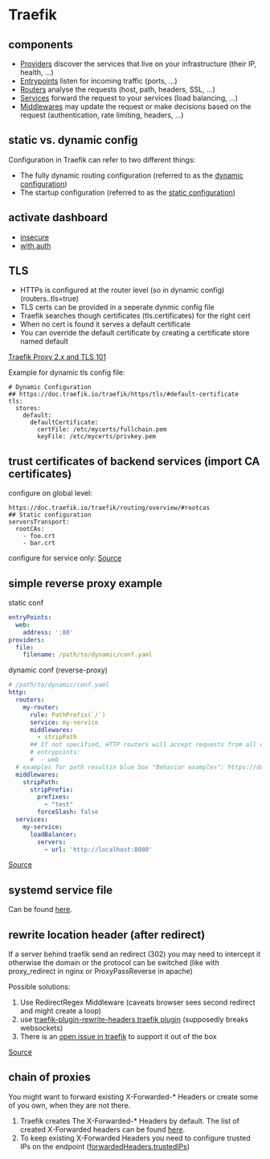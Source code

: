 # Traefik

## components

- [Providers](https://doc.traefik.io/traefik/providers/overview/) discover the services that live on your infrastructure (their IP, health, ...)
- [Entrypoints](https://doc.traefik.io/traefik/routing/entrypoints/) listen for incoming traffic (ports, ...)
- [Routers](https://doc.traefik.io/traefik/routing/routers/) analyse the requests (host, path, headers, SSL, ...)
- [Services](https://doc.traefik.io/traefik/routing/services/) forward the request to your services (load balancing, ...)
- [Middlewares](https://doc.traefik.io/traefik/middlewares/overview/) may update the request or make decisions based on the request (authentication, rate limiting, headers, ...)

## static vs. dynamic config

Configuration in Traefik can refer to two different things:

- The fully dynamic routing configuration (referred to as the [dynamic configuration](https://doc.traefik.io/traefik/getting-started/configuration-overview/#the-dynamic-configuration))
- The startup configuration (referred to as the [static configuration](https://doc.traefik.io/traefik/getting-started/configuration-overview/#the-static-configuration))

## activate dashboard

- [insecure](https://doc.traefik.io/traefik/operations/dashboard/#insecure-mode)
- [with auth ](https://doc.traefik.io/traefik/operations/dashboard/#secure-mode)

## TLS

- HTTPs is configured at the router level (so in dynamic config) (routers.<name>.tls=true)
- TLS certs can be provided in a seperate dynmic config file
- Traefik searches though certificates (tls.certificates) for the right cert
- When no cert is found it serves a default certificate
- You can override the default certificate by creating a certificate store named default

[Traefik Proxy 2.x and TLS 101](https://traefik.io/blog/traefik-2-tls-101-23b4fbee81f1/)

Example for dynamic tls config file:

```shell
# Dynamic Configuration
## https://doc.traefik.io/traefik/https/tls/#default-certificate
tls:
  stores:
    default:
      defaultCertificate:
        certFile: /etc/mycerts/fullchain.pem
        keyFile: /etc/mycerts/privkey.pem
```

## trust certificates of backend services (import CA certificates)

configure on global level:

```shell
https://doc.traefik.io/traefik/routing/overview/#rootcas
## Static configuration
serversTransport:
  rootCAs:
    - foo.crt
    - bar.crt
```

configure for service only: [Source](https://doc.traefik.io/traefik/routing/services/#rootcas)

## simple reverse proxy example

static conf

```yaml
entryPoints:
  web:
    address: ':80'
providers:
  file:
    filename: /path/to/dynamic/conf.yaml
```

dynamic conf (reverse-proxy)

```yaml
# /path/to/dynamic/conf.yaml
http:
  routers:
    my-router:
      rule: PathPrefix(`/`)
      service: my-service
      middlewares:
        - stripPath
      ## If not specified, HTTP routers will accept requests from all defined entry points
      # entrypoints:
      #  - web
  # examples for path resultin blue box "Behavior examples": https://doc.traefik.io/traefik/middlewares/http/stripprefix/#forceslash
  middlewares:
    stripPath:
      stripPrefix:
        prefixes:
          - "test"
        forceSlash: false
  services:
    my-service:
      loadBalancer:
        servers:
          - url: 'http://localhost:8080'
```

[Source](https://stackoverflow.com/questions/60227270/simple-reverse-proxy-example-with-traefik)

## systemd service file

Can be found [here](https://github.com/traefik/traefik/blob/master/contrib/systemd/traefik.service).

## rewrite location header (after redirect)

If a server behind traefik send an redirect (302) you may need to intercept it otherwise the domain or the protocol can be switched (like with proxy_redirect in nginx or ProxyPassReverse in apache)

Possible solutions:

1. Use RedirectRegex Middleware (caveats browser sees second redirect and might create a loop)
2. use [traefik-plugin-rewrite-headers traefik plugin](https://plugins.traefik.io/plugins/628c9eb5108ecc83915d7758/rewrite-header) (supposedly breaks websockets)
3. There is an [open issue in traefik](https://github.com/traefik/traefik/issues/5809) to support it out of the box

[Source](https://stackoverflow.com/questions/58536983/can-traefik-rewrite-the-location-header-of-redirect-responses-302)

## chain of proxies

You might want to forward existing X-Forwarded-* Headers or create some of you own, when they are not there.

1. Traefik creates The X-Forwarded-* Headers by default. The list of created X-Forwarded headers can be found [here](https://doc.traefik.io/traefik/getting-started/faq/#what-are-the-forwarded-headers-when-proxying-http-requests).
2. To keep existing X-Forwarded Headers you need to configure trusted IPs on the endpoint ([forwardedHeaders.trustedIPs](https://doc.traefik.io/traefik/routing/entrypoints/#forwarded-headers))
